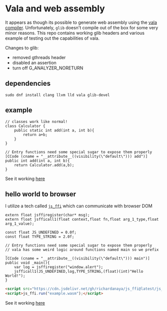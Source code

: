 # Vala and web assembly

It appears as though its possible to generate web assembly using the [vala compiler](https://wiki.gnome.org/Projects/Vala). Unfortunately, `glib` doesn't compile out of the box for some very minor reasons. This repo contains working glib headers and various example of testing out the capabilities of vala.

Changes to glib:
* removed gthreads header
* disabled an assertion
* turn off G_ANALYZER_NORETURN

## dependencies
```
sudo dnf install clang llvm lld vala glib-devel
```

## example
```vala
// classes work like normal!
class Calculator {
	public static int add(int a, int b){
		return a+b;
	}
}

// Entry functions need some special sugar to expose them properly
[CCode (cname = "__attribute__((visibility(\"default\"))) add")]
public int add(int a, int b){
	return Calculator.add(a,b);
}

```

See it working [here](https://richardanaya.github.io/vala-web-assembly/examples/add/index.html)


## hello world to browser

I utilize a tech called [`js_ffi`](https://github.com/richardanaya/js_ffi) which can communicate with browser DOM

```vala
extern float jsffiregister(char* msg);
extern float jsfficall1(float context,float fn,float arg_1_type,float arg_1_value);

const float JS_UNDEFINED = 0.0f;
const float TYPE_STRING = 2.0f;

// Entry functions need some special sugar to expose them properly
// vala has some weird logic around functions named main so we prefix _
[CCode (cname = "__attribute__((visibility(\"default\"))) main")]
public void _main(){
	var log = jsffiregister("window.alert");
	jsfficall1(JS_UNDEFINED,log,TYPE_STRING,(float)(int)"Hello World!");
}
```

```html
<script src="https://cdn.jsdelivr.net/gh/richardanaya/js_ffi@latest/js_ffi.js"></script>
<script>js_ffi.run("example.wasm");</script>
```

See it working [here](https://richardanaya.github.io/vala-web-assembly/examples/helloworld/index.html)
